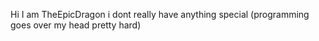 Hi I am TheEpicDragon
i dont really have anything special (programming goes over my head pretty hard)
